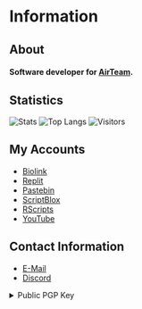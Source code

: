 # Information

<h2><strong>About</strong></h2>

#### Software developer for [AirTeam](https://discord.com/invite/Ncz3H3quUZ).
<!---
<h2><strong>Languages</strong></h2>

<p float="left">
  <img src="https://upload.wikimedia.org/wikipedia/commons/c/cf/Lua-Logo.svg" width="70"/>
  <img src="https://cdn.worldvectorlogo.com/logos/c--4.svg" width="70"/>
  <img src="https://upload.wikimedia.org/wikipedia/commons/thumb/1/18/ISO_C%2B%2B_Logo.svg/1822px-ISO_C%2B%2B_Logo.svg.png" width="70"/>
  <img src="https://upload.wikimedia.org/wikipedia/commons/thumb/c/c3/Python-logo-notext.svg/1024px-Python-logo-notext.svg.png" width="70"/>
  <img src="https://upload.wikimedia.org/wikipedia/commons/6/6a/JavaScript-logo.png" width="70"/>
</p>
--->
<h2><strong>Statistics</strong></h2>

![Stats](https://github-readme-stats.vercel.app/api/?username=Exunys&show_icons=true&title_color=fff&icon_color=79ff97&text_color=9f9f9f&bg_color=151515&count_private=true&include_all_commits=true&custom_title=Exunys's%20Statistics) ![Top Langs](https://github-readme-stats.vercel.app/api/top-langs?username=Exunys&layout=compact&title_color=fff&icon_color=79ff97&text_color=9f9f9f&bg_color=151515&border_radius=10&hide=css&custom_title=Exunys's%20Most%20Used%20Languages)
![Visitors](https://visitor-badge.laobi.icu/badge?page_id=Exunys.Exunys&left_color=pink&right_color=purple) 

## My Accounts
- [Biolink](https://feds.lol/exunys)
- [Replit](https://replit.com/@Exunys)
- [Pastebin](https://pastebin.com/u/Exunys)
- [ScriptBlox](https://scriptblox.com/u/Exunys)
- [RScripts](https://rscripts.net/u/aleksandar)
- [YouTube](https://www.youtube.com/@exunys)

## Contact Information
- [E-Mail](mailto:exunys@gang.email)
- [Discord](https://discord.com/users/611111398818316309)

<details> <summary>Public PGP Key</summary>

```
-----BEGIN PGP PUBLIC KEY BLOCK-----

xsBNBGO4eucBCAD4xK4B6warF/g8kRJfpd75/f+VmYjbN3zZXKacUuuQlrbUdrrA
v0BS87n2HHSYFNSSzGW8S/qQXpq563TmjXhQ6YYH2PGC7WW9x+H4mgH/cbyxovD2
I3nJZf8HAW7Cuzp7RRLD/KbgsBG7BtxufN/fWaqgTSGa0ksqxSbkMg5Qu9fvkoj4
xQR38/EYn5mtA2N3Iote/dR6s3PrSKuGD4l2heJm5ljmBnGUnkfs7apqn5gSTByk
Gst8CY6s3Nfr26zMeyADt+M9RxP3wmh+drjFowzsVPEUtMVBE5St+VKX2M8cPF5r
GLtLzzSvJlKADisqvWGzv+G+i7IVhnVf6gAlABEBAAHNL0V4dW55cyAoU29mdHdh
cmUgRGV2ZWxvcGVyKSA8ZXh1bnlzQGdhbmcuZW1haWw+wsBtBBMBCgAXBQJjuHrn
AhsvAwsJBwMVCggCHgECF4AACgkQM2HNyhYvpXdU5gf9F0MsIHvq8dSdlsgqwA5b
SGfGSwAMiGI2a731+K9sqN52N0T/HP0quH75aYZFtC3YolHWc3oAusAn6MEaf6wD
WA4Q6t65QOhrIQorgBn/hGIVHBSCTQhKaXKaH0gxYvbICKtPPj+4vm2+pJUXeNr0
k4s8lsM1o2Mk3urRScdlkIIeDB46Q7QBfwTWA/2/HwhAH3VCqk+pM4DS1wTX0JLE
XKOHaUOuHVJxlnTBPQOQqQYuZAI4zKHV0LpiI28t4FFQYGYLgB99eB5al+vXgLU0
X9VF9Oc68KerT516j3gFja7LAaeZlhBEj3JVisB5VM+vhKzNdG0wGufct3ZFdziN
ic7ATQRjuHrnAQgA1qg8H8y48dfYECEa0buNErTxyk9MqmOPYy9Kls8HcAnARfij
sbtdbtBf+ac955AKhFlFxiAtBDNsNb142SoMNswvKaPw7shSBWTmRp/kSOVuR0+5
rMu92yPp3RyTh7JflXfaQt2kcc6omXIjL80AwbCwcLV9HJXTV6nk+bgveuskEzEp
KYcxxHTSrcMOK7gLdEsddYWqMS+vGEQC0sQH4hYHwm5NpziQ78/smmpf2voiib1T
FdOZps2+L6P1GgMMmM+2WW04AeUfwJykByoXSxYsdTXCyMYY4Z55Ce0fv248xLja
sh1j14+uwGUUjxZAFMIfo0h9j0VVNjkp7IID5wARAQABwsGEBBgBCgAPBQJjuHrn
BQkPCZwAAhsuASkJEDNhzcoWL6V3wF0gBBkBCgAGBQJjuHrnAAoJEPh6dxRAILUr
0DEIANN540qkWLTB4EKZqDG/Zda5QWnXUpMr6mCBXSk6+6UItrUopGl+JjE5h4Kp
NVCqW//TX3l+87QZyQciQHzsGCBySAK2lI7uCI7+u7NIhmdgJzfh54laM9Z0R6yh
iV+aW+/q993cMso/NWqEWlPacmWsAEFD62h73TMFFGYnm7g3CifjjRbDFZT1dQKR
TJ9fUaDd9pao2U+7n5qaqVIqsL0MacMLd3OxNIPY3O044RZYxvQUw9+hLkAMAzXh
hew5g9uqgeDzsDIJyitvPFASRVg36bgKiKFie1I+/1qyvdAMzeiVFX0yfmrgWDYj
mM8o1VGIY4rpyA+yt+R/bzEK0xkgvgf/TsOgqrgn9rrIoB8pkwFTQxUzSBV4Lonl
XeRlTjkVvMgGvHSZ4eIHKmxbXJsrkFb8fZYpblNStBtXubqFq4eSzdAsI/J1jsTg
6uO7yTQErXdomKPMz9DckMJCTpLLhmoEP5Z6BoH4L1CrftNJBInGfKVcreJJAFBE
xua1AmOXXsgK4cPn4Ms5kp1Nn/Rb9A99TH7wdawM6Uhvf7rr4889CgdbPSVkYkzq
xQZ9PWLA9TB+eTBJc6Lz4FF1WzYUeL+o2r3reX7elQ1V4YHcSIOTvevLx7b6v7WX
q4aIQ2ll/Bgich1+r46oXvju6ESgQQDB7zXtf/MZ0jvyiVH6eWUXdc7ATQRjuHrn
AQgAqRAvQ6iKOiLnP13FuxALOpdm7V0LjavqDifdz7b5luQNcPNJHcAAk40zRBoH
iREjES/1rHvz+FpDdO/YjJ3I+uexw5h4yrgPhhADoxqiMykyMqtk0h2djk0MxNlF
+6wP3WIrBQzMD1EFTT/2D9LIVRJOaf8VqQ61M8MTKhaswT94yRqV5NDmYnOt/7HJ
1Z8Enlig/UBNbk8gTtPW51UtOahAYAgH2fgUdYT3g/XuFec9Emu3ZyE697rrLCQC
hZuyjKzhwvS8jN2QK79EYKzrozFacwizlG3PDOIplCUObvdMI3x9g1goZ6sg4xk4
sLlftjPF/47enqhqkQN/t4wqVwARAQABwsGEBBgBCgAPBQJjuHrnBQkPCZwAAhsu
ASkJEDNhzcoWL6V3wF0gBBkBCgAGBQJjuHrnAAoJEMnD98N3iWzrSRkH/i8jn+n5
umspRvlB0183JnfWXlFKztnaT8FENEoWhdDaiWzA8OD+vCWkBQgnnDPS6ifg2agI
eRlT3EhAtugh7GNv1vr4cdpvwLKq0M0g9lRB+ImutQ6/+Pbzih9iaj5v4ALDok31
XPV8iX5F9gusqxbmNOTYMx9h6gVuS6L9aavoCVg3OCphGJ7H784loRFH5yH6W2nU
shJJgg+zTCkmL++C1O7FTgV8miOYL9KOVCfj4ybUeMaUnP46NFhjytusuLNekoba
6mTEAUFJFJrT+SfBkMqSbbsuYZ0BPHEuK6BmYZr2GGHPhP/c/muEQ61pwv5cAmQf
veTPzyAJpHz4P+lkSwf/dBxqmHr30Q8JS2MtBW5GJCb5Rl7JGIkNfPwROYUJC/ZH
mF1jOZlAeElY77cmz5LIXKTuc0i/6LtUaHiy09C2uckziIGYn7FdyxKugct00S5V
wUIRbwq27KiQpzAOxRgkV7KsxMdRkPSmLhj5wYBU7dNkGlstI2mvtBuCWQUHAQ63
+MASJh1jcvT4DRO3frTvjPQ/cUQoJ/uatSXYtBco+YSy/uBiR2AsTJ0fU9HeiB+k
QnYovZEywy8MupjVTzjvq/+Edz2z0ayn6sDsUGLlSBcAdiGovH4lM83bLAulhxDL
90QB8FuGd88vx3n5IdwHN4DzIZg69NEh5PeuVHSNgQ==
=7z0t
-----END PGP PUBLIC KEY BLOCK-----
```
 
</details>
